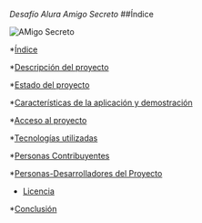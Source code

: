 <em> Desafío Alura Amigo Secreto </em>
##Índice

![AMigo Secreto](https://github.com/user-attachments/assets/e14ad15d-1fbf-445b-8a25-f366cee246e5)


*[Índice](#índice)

*[Descripción del proyecto](#descripción-del-proyecto)

*[Estado del proyecto](#Estado-del-proyecto)

*[Características de la aplicación y demostración](#Características-de-la-aplicación-y-demostración)

*[Acceso al proyecto](#acceso-proyecto)

*[Tecnologías utilizadas](#tecnologías-utilizadas)

*[Personas Contribuyentes](#personas-contribuyentes)

*[Personas-Desarrolladores del Proyecto](#personas-desarrolladores)

* [Licencia](#licencia)

*[Conclusión](#conclusión)
